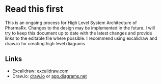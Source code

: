 # Read this first
This is an ongoing process for High Level System Architecture of PharmaRx. Changes to the design may be implemented in the future. I will try to keep this document up to date with the latest changes and provide links to the editable file where possible. I recommend using excalidraw and draw.io for creating high level diagrams

## Links
- Excalidraw: [excalidraw.com](https://excalidraw.com/)
- Draw.io: [draw.io](https://draw.io) or [app.diagrams.net](https://app.diagrams.net)
